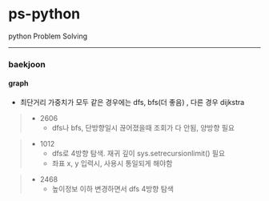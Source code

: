 # ps-python
python Problem Solving

---
### baekjoon
#### graph
* 최단거리 가중치가 모두 같은 경우에는 dfs, bfs(더 좋음) , 다른 경우 dijkstra
>* 2606
>   * dfs나 bfs, 단방향일시 끊어졌을때 조회가 다 안됨, 양방향 필요
    
>* 1012
>   * dfs로 4방향 탐색. 재귀 깊이 sys.setrecursionlimit() 필요
>   * 좌표 x, y 입력시, 사용시 통일되게 해야함

>* 2468
>   * 높이정보 이하 변경하면서 dfs 4방향 탐색


